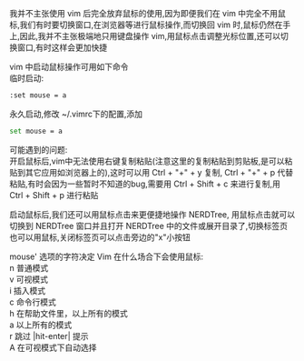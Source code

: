 我并不主张使用 vim 后完全放弃鼠标的使用,因为即便我们在 vim 中完全不用鼠标,我们有时要切换窗口,在浏览器等进行鼠标操作,而切换回 vim 时,鼠标仍然在手上,因此,我并不主张极端地只用键盘操作 vim,用鼠标点击调整光标位置,还可以切换窗口,有时这样会更加快捷

vim 中启动鼠标操作可用如下命令  
临时启动:  
```bash
:set mouse = a
```
永久启动,修改 ~/.vimrc下的配置,添加
```bash
set mouse = a  
```

可能遇到的问题:  
开启鼠标后,vim中无法使用右键复制粘贴(注意这里的复制粘贴到剪贴板,是可以粘贴到其它应用如浏览器上的),这时可以用 Ctrl + "+" + y 复制, Ctrl + "+" + p 代替粘贴,有时会因为一些暂时不知道的bug,需要用 Ctrl + Shift + c 来进行复制,用 Ctrl + Shift + p 进行粘贴  


启动鼠标后,我们还可以用鼠标点击来更便捷地操作 NERDTree, 用鼠标点击就可以切换到 NERDTree 窗口并且打开 NERDTree 中的文件或展开目录了,切换标签页也可以用鼠标,关闭标签页可以点击旁边的"x"小按钮

mouse' 选项的字符决定 Vim 在什么场合下会使用鼠标:  
n       普通模式  
v       可视模式  
i       插入模式  
c       命令行模式  
h       在帮助文件里，以上所有的模式  
a       以上所有的模式  
r       跳过 |hit-enter| 提示  
A       在可视模式下自动选择  
